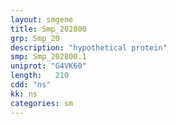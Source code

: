 ```yaml
---
layout: smgene
title: Smp_202800
grp: Smp_20
description: "hypothetical protein"
smp: Smp_202800.1
uniprot: "G4VK60"
length:   210
cdd: "ns"
kk: ns
categories: sm
---
```

